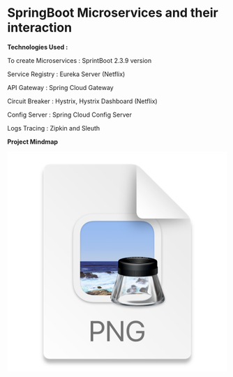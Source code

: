 # SpringBoot Microservices and their interaction

<b>Technologies Used : </b><p>
To create Microservices : SprintBoot 2.3.9 version <p>
Service Registry : Eureka Server (Netflix) <p>
API Gateway : Spring Cloud Gateway <p>
Circuit Breaker : Hystrix, Hystrix Dashboard (Netflix) <p>
Config Server : Spring Cloud Config Server <p>
Logs Tracing : Zipkin and Sleuth<p>


<b>Project Mindmap</b><p>
![img.png](img.png)